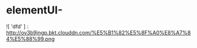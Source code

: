 # elementUI-
![ 'dfd' ] : http://ov3b9jngp.bkt.clouddn.com/%E5%B1%82%E5%8F%A0%E8%A7%84%E5%88%99.png
